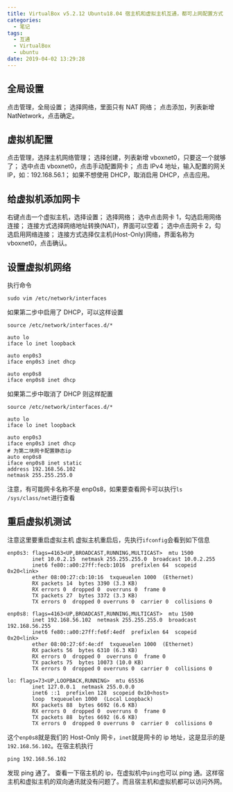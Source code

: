 ```yaml
---
title: VirtualBox v5.2.12 Ubuntu18.04 宿主机和虚拟主机互通，都可上网配置方式
categories:
  - 笔记
tags:
  - 互通
  - VirtualBox
  - ubuntu
date: 2019-04-02 13:29:28
---
```


## 全局设置

点击管理，全局设置；
选择网络，里面只有 NAT 网络；
点击添加，列表新增 NatNetwork，点击确定。

## 虚拟机配置

点击管理，选择主机网络管理；
选择创建，列表新增 vboxnet0，只要这一个就够了；
选中点击 vboxnet0，点击手动配置网卡；
点击 IPv4 地址，输入配置的网关 IP，如：192.168.56.1；
如果不想使用 DHCP，取消启用 DHCP，点击应用。

## 给虚拟机添加网卡

右键点击一个虚拟主机，选择设置；
选择网络；
选中点击网卡 1，勾选启用网络连接；
连接方式选择网络地址转换(NAT)，界面可以空着；
选中点击网卡 2，勾选启用网络连接；
连接方式选择仅主机(Host-Only)网络，界面名称为 vboxnet0，点击确认。

<!-- more -->

## 设置虚拟机网络

执行命令

```
sudo vim /etc/network/interfaces
```

如果第二步中启用了 DHCP，可以这样设置

```
source /etc/network/interfaces.d/*

auto lo
iface lo inet loopback

auto enp0s3
iface enp0s3 inet dhcp

auto enp0s8
iface enp0s8 inet dhcp
```

如果第二步中取消了 DHCP 则这样配置

```
source /etc/network/interfaces.d/*

auto lo
iface lo inet loopback

auto enp0s3
iface enp0s3 inet dhcp
# 为第二块网卡配置静态ip
auto enp0s8
iface enp0s8 inet static
address 192.168.56.102
netmask 255.255.255.0
```

注意，有可能网卡名称不是 enp0s8，如果要查看网卡可以执行`ls /sys/class/net`进行查看

## 重启虚拟机测试
注意这里要重启虚拟主机
虚拟主机重启后，先执行`ifconfig`会看到如下信息

```
enp0s3: flags=4163<UP,BROADCAST,RUNNING,MULTICAST>  mtu 1500
        inet 10.0.2.15  netmask 255.255.255.0  broadcast 10.0.2.255
        inet6 fe80::a00:27ff:fecb:1016  prefixlen 64  scopeid 0x20<link>
        ether 08:00:27:cb:10:16  txqueuelen 1000  (Ethernet)
        RX packets 14  bytes 3390 (3.3 KB)
        RX errors 0  dropped 0  overruns 0  frame 0
        TX packets 27  bytes 3372 (3.3 KB)
        TX errors 0  dropped 0 overruns 0  carrier 0  collisions 0

enp0s8: flags=4163<UP,BROADCAST,RUNNING,MULTICAST>  mtu 1500
        inet 192.168.56.102  netmask 255.255.255.0  broadcast 192.168.56.255
        inet6 fe80::a00:27ff:fe6f:4edf  prefixlen 64  scopeid 0x20<link>
        ether 08:00:27:6f:4e:df  txqueuelen 1000  (Ethernet)
        RX packets 56  bytes 6310 (6.3 KB)
        RX errors 0  dropped 0  overruns 0  frame 0
        TX packets 75  bytes 10073 (10.0 KB)
        TX errors 0  dropped 0 overruns 0  carrier 0  collisions 0

lo: flags=73<UP,LOOPBACK,RUNNING>  mtu 65536
        inet 127.0.0.1  netmask 255.0.0.0
        inet6 ::1  prefixlen 128  scopeid 0x10<host>
        loop  txqueuelen 1000  (Local Loopback)
        RX packets 88  bytes 6692 (6.6 KB)
        RX errors 0  dropped 0  overruns 0  frame 0
        TX packets 88  bytes 6692 (6.6 KB)
        TX errors 0  dropped 0 overruns 0  carrier 0  collisions 0

```

这个`enp0s8`就是我们的 Host-Only 网卡，`inet`就是网卡的 ip 地址，这是显示的是`192.168.56.102`。在宿主机执行

```
ping 192.168.56.102
```

发现 ping 通了。
查看一下宿主机的 ip，在虚拟机中`ping`也可以 ping 通。这样宿主机和虚拟主机的双向通讯就没有问题了。而且宿主机和虚拟机都可以访问外网。
